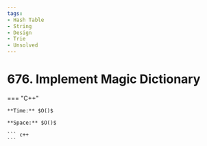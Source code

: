 ```yaml
---
tags:
- Hash Table
- String
- Design
- Trie
- Unsolved
---
```



# 676. Implement Magic Dictionary

=== "C++"

    **Time:** $O()$

    **Space:** $O()$

    ``` c++
    ```